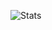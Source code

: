 ![Stats](https://pixel-profile-jiovuos.vercel.app/api/github-stats?username=jiovuos&theme=summer&screen_effect=true)
